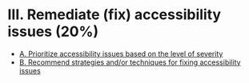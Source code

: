 # III. Remediate (fix) accessibility issues (20%)
* [A. Prioritize accessibility issues based on the level of severity](III/A/index.md)
* [B. Recommend strategies and/or techniques for fixing accessibility issues](III/B/index.md)
